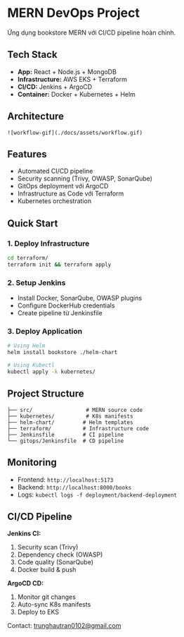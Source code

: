 # MERN DevOps Project

Ứng dụng bookstore MERN với CI/CD pipeline hoàn chỉnh.

## Tech Stack
- **App:** React + Node.js + MongoDB
- **Infrastructure:** AWS EKS + Terraform  
- **CI/CD:** Jenkins + ArgoCD
- **Container:** Docker + Kubernetes + Helm

## Architecture
```
![workflow-gif](./docs/assets/workflow.gif)
```

## Features
- Automated CI/CD pipeline
- Security scanning (Trivy, OWASP, SonarQube)
- GitOps deployment với ArgoCD
- Infrastructure as Code với Terraform
- Kubernetes orchestration

## Quick Start

### 1. Deploy Infrastructure
```bash
cd terraform/
terraform init && terraform apply
```

### 2. Setup Jenkins
- Install Docker, SonarQube, OWASP plugins
- Configure DockerHub credentials
- Create pipeline từ Jenkinsfile

### 3. Deploy Application
```bash
# Using Helm
helm install bookstore ./helm-chart

# Using Kubectl
kubectl apply -k kubernetes/
```

## Project Structure
```
├── src/                 # MERN source code
├── kubernetes/          # K8s manifests
├── helm-chart/         # Helm templates  
├── terraform/          # Infrastructure code
├── Jenkinsfile         # CI pipeline
└── gitops/Jenkinsfile  # CD pipeline
```

## Monitoring
- Frontend: `http://localhost:5173`
- Backend: `http://localhost:8000/books`
- Logs: `kubectl logs -f deployment/backend-deployment`

## CI/CD Pipeline

**Jenkins CI:**
1. Security scan (Trivy)
2. Dependency check (OWASP)  
3. Code quality (SonarQube)
4. Docker build & push

**ArgoCD CD:**
1. Monitor git changes
2. Auto-sync K8s manifests
3. Deploy to EKS

Contact: trunghautran0102@gmail.com